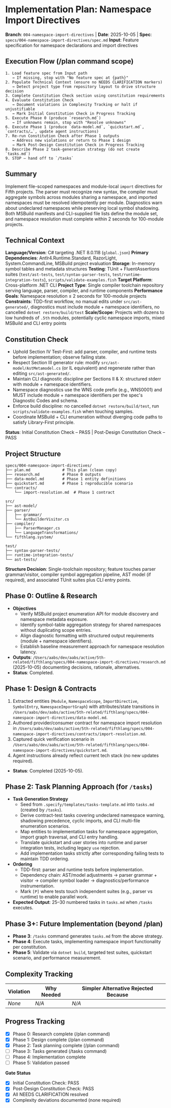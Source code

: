 # Implementation Plan: Namespace Import Directives

**Branch**: `004-namespace-import-directives` | **Date**: 2025-10-05 | **Spec**: `specs/004-namespace-import-directives/spec.md`
**Input**: Feature specification for namespace declarations and import directives

## Execution Flow (/plan command scope)
```
1. Load feature spec from Input path
   → If missing, stop with "No feature spec at {path}"
2. Populate Technical Context (ensure no NEEDS CLARIFICATION markers)
   → Detect project type from repository layout to drive structure decision
3. Complete Constitution Check section using constitution requirements
4. Evaluate Constitution Check
   → Document violations in Complexity Tracking or halt if unjustifiable
   → Mark Initial Constitution Check in Progress Tracking
5. Execute Phase 0 (produce `research.md`)
   → If unknowns remain, stop with "Resolve unknowns"
6. Execute Phase 1 (produce `data-model.md`, `quickstart.md`, `contracts/…`, update agent instructions)
7. Re-run Constitution Check after Phase 1 outputs
   → Address new violations or return to Phase 1 design
   → Mark Post-Design Constitution Check in Progress Tracking
8. Describe Phase 2 task-generation strategy (do not create `tasks.md`)
9. STOP – hand off to `/tasks`
```

## Summary
Implement file-scoped namespaces and module-local `import` directives for Fifth projects. The parser must recognize new syntax, the compiler must aggregate symbols across modules sharing a namespace, and imported namespaces must be resolved idempotently per module. Diagnostics warn about undeclared namespaces while preserving local symbol shadowing. Both MSBuild manifests and CLI-supplied file lists define the module set, and namespace resolution must complete within 2 seconds for 100-module projects.

## Technical Context
**Language/Version**: C# targeting .NET 8.0.118 (`global.json`)
**Primary Dependencies**: Antlr4.Runtime.Standard, RazorLight, System.CommandLine, MSBuild project evaluation
**Storage**: In-memory symbol tables and metadata structures
**Testing**: TUnit + FluentAssertions suites (`test/ast-tests`, `test/syntax-parser-tests`, `test/runtime-integration-tests`), `scripts/validate-examples.fish`
**Target Platform**: Cross-platform .NET CLI
**Project Type**: Single compiler toolchain repository serving language, parser, compiler, and runtime components
**Performance Goals**: Namespace resolution ≤ 2 seconds for 100-module projects
**Constraints**: TDD-first workflow, no manual edits under `src/ast-generated/`, diagnostics must include module + namespace identifiers, no cancelled `dotnet restore/build/test`
**Scale/Scope**: Projects with dozens to low hundreds of `.5th` modules, potentially cyclic namespace imports, mixed MSBuild and CLI entry points

## Constitution Check
- Uphold Section IV Test-First: add parser, compiler, and runtime tests before implementation; observe failing state.
- Respect Section III generator rule: modify `src/ast-model/AstMetamodel.cs` (or IL equivalent) and regenerate rather than editing `src/ast-generated/`.
- Maintain CLI diagnostic discipline per Sections II & X: structured stderr with module + namespace identifiers.
- Namespace diagnostics use the WNS code prefix (e.g., WNS0001) and MUST include module + namespace identifiers per the spec's Diagnostic Codes and schema.
- Enforce build discipline: no cancelled `dotnet restore/build/test`, run `scripts/validate-examples.fish` when touching samples.
- Coordinate MSBuild + CLI enumeration without diverging code paths to satisfy Library-First principle.

**Status**: Initial Constitution Check – PASS | Post-Design Constitution Check – PASS

## Project Structure
```
specs/004-namespace-import-directives/
├── plan.md              # This plan (clean copy)
├── research.md          # Phase 0 outputs
├── data-model.md        # Phase 1 entity definitions
├── quickstart.md        # Phase 1 reproducible scenario
└── contracts/
    └── import-resolution.md  # Phase 1 contract

src/
├── ast-model/
├── parser/
│   ├── grammar/
│   └── AstBuilderVisitor.cs
├── compiler/
│   ├── ParserManager.cs
│   └── LanguageTransformations/
└── fifthlang.system/

test/
├── syntax-parser-tests/
├── runtime-integration-tests/
└── ast-tests/
```

**Structure Decision**: Single-toolchain repository; feature touches parser grammar/visitor, compiler symbol aggregation pipeline, AST model (if required), and associated TUnit suites plus CLI entry points.

## Phase 0: Outline & Research
- **Objectives**
  - Verify MSBuild project enumeration API for module discovery and namespace metadata exposure.
  - Identify symbol-table aggregation strategy for shared namespaces without duplicating scope entries.
  - Align diagnostic formatting with structured output requirements (module + namespace identifiers).
  - Establish baseline measurement approach for namespace resolution latency.
- **Outputs**: `/Users/aabs/dev/aabs/active/5th-related/fifthlang/specs/004-namespace-import-directives/research.md` (2025-10-05) documenting decisions, rationale, alternatives.
- **Status**: Completed.

## Phase 1: Design & Contracts
1. Extracted entities (`Module`, `NamespaceScope`, `ImportDirective`, `SymbolEntry`, `NamespaceImportGraph`) with attributes/state transitions in `/Users/aabs/dev/aabs/active/5th-related/fifthlang/specs/004-namespace-import-directives/data-model.md`.
2. Authored provider/consumer contract for namespace import resolution in `/Users/aabs/dev/aabs/active/5th-related/fifthlang/specs/004-namespace-import-directives/contracts/import-resolution.md`.
3. Captured quick verification scenario in `/Users/aabs/dev/aabs/active/5th-related/fifthlang/specs/004-namespace-import-directives/quickstart.md`.
4. Agent instructions already reflect current tech stack (no new updates required).
- **Status**: Completed (2025-10-05).

## Phase 2: Task Planning Approach (for `/tasks`)
- **Task Generation Strategy**
  - Seed from `.specify/templates/tasks-template.md` into `tasks.md` (created by `/tasks`).
  - Derive contract-test tasks covering undeclared namespace warning, shadowing precedence, cyclic imports, and CLI multi-file enumeration scenarios.
  - Map entities to implementation tasks for namespace aggregation, import graph traversal, and CLI entry handling.
  - Translate quickstart and user stories into runtime and parser integration tests, including legacy `use` rejection.
  - Add implementation tasks strictly after corresponding failing tests to maintain TDD ordering.
- **Ordering**
  - TDD-first: parser and runtime tests before implementation.
  - Dependency chain: AST/model adjustments → parser grammar + visitor → compiler symbol loader → diagnostics/performance instrumentation.
  - Mark `[P]` where tests touch independent suites (e.g., parser vs runtime) to enable parallel work.
- **Expected Output**: 25–30 numbered tasks in `tasks.md` when `/tasks` executes.

## Phase 3+: Future Implementation (beyond /plan)
- **Phase 3**: `/tasks` command generates `tasks.md` from the above strategy.
- **Phase 4**: Execute tasks, implementing namespace import functionality per constitution.
- **Phase 5**: Validate via `dotnet build`, targeted test suites, quickstart scenario, and performance measurement.

## Complexity Tracking
| Violation | Why Needed | Simpler Alternative Rejected Because |
|-----------|------------|---------------------------------------|
| _None_    | _N/A_       | _N/A_                                 |

## Progress Tracking
- [x] Phase 0: Research complete (/plan command)
- [x] Phase 1: Design complete (/plan command)
- [x] Phase 2: Task planning complete (/plan command)
- [ ] Phase 3: Tasks generated (/tasks command)
- [ ] Phase 4: Implementation complete
- [ ] Phase 5: Validation passed

**Gate Status**
- [x] Initial Constitution Check: PASS
- [x] Post-Design Constitution Check: PASS
- [x] All NEEDS CLARIFICATION resolved
- [x] Complexity deviations documented (none required)
